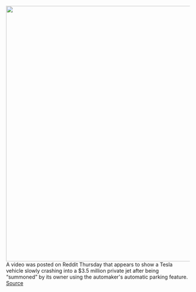 <img src='https://cdn.vox-cdn.com/thumbor/-KQn17n_7EC4KGUTedkOTfPs90k=/0x0:1374x759/1200x800/filters:focal(578x271:796x489)/cdn.vox-cdn.com/uploads/chorus_image/image/70782003/Screen_Shot_2022_04_22_at_2.28.37_PM.0.png' width='700px' /><br/>
A video was posted on Reddit Thursday that appears to show a Tesla vehicle slowly crashing into a $3.5 million private jet after being “summoned” by its owner using the automaker's automatic parking feature.
<a href='https://www.theverge.com/2022/4/22/23037654/tesla-crash-private-jet-reddit-video-smart-summon'> Source <a/>